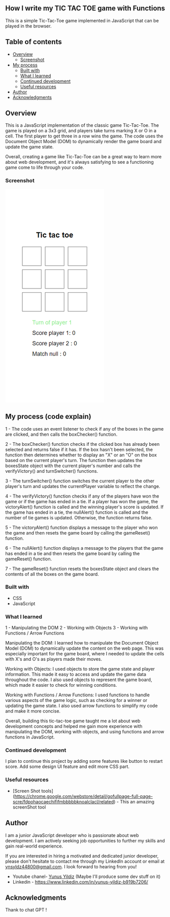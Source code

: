 ## How I write my TIC TAC TOE game with Functions

This is a simple Tic-Tac-Toe game implemented in JavaScript that can be played in the browser.

## Table of contents

- [Overview](#overview)
  - [Screenshot](#screenshot)
- [My process](#my-process)
  - [Built with](#built-with)
  - [What I learned](#what-i-learned)
  - [Continued development](#continued-development)
  - [Useful resources](#useful-resources)
- [Author](#author)
- [Acknowledgments](#acknowledgments)

## Overview

This is a JavaScript implementation of the classic game Tic-Tac-Toe. The game is played on a 3x3 grid, and players take turns marking X or O in a cell. The first player to get three in a row wins the game. The code uses the Document Object Model (DOM) to dynamically render the game board and update the game state.

Overall, creating a game like Tic-Tac-Toe can be a great way to learn more about web development, and it's always satisfying to see a functioning game come to life through your code.


### Screenshot

![Mobile screen](./screenShot/mobile-tictactoe-YunusYildiz.png)

## My process (code explain)


1 - The code uses an event listener to check if any of the boxes in the game are clicked, and then calls the boxChecker() function.

2 - The boxChecker() function checks if the clicked box has already been selected and returns false if it has. 
If the box hasn't been selected, the function then determines whether to display an "X" or an "O" on the box based on the current player's turn. The function then updates the boxesState object with the current player's number and calls the verifyVictory() and turnSwitcher() functions.

3 - The turnSwitcher() function switches the current player to the other player's turn and updates the currentPlayer variable to reflect the change.

4 - The verifyVictory() function checks if any of the players have won the game or if the game has ended in a tie. If a player has won the game, the victoryAlert() function is called and the winning player's score is updated. If the game has ended in a tie, the nullAlert() function is called and the number of tie games is updated. Otherwise, the function returns false.

5 - The victoryAlert() function displays a message to the player who won the game and then resets the game board by calling the gameReset() function.

6 - The nullAlert() function displays a message to the players that the game has ended in a tie and then resets the game board by calling the gameReset() function.

7 - The gameReset() function resets the boxesState object and clears the contents of all the boxes on the game board.

### Built with

- CSS
- JavaScript 

### What I learned

1 - Manipulating the DOM
2 - Working with Objects
3 - Working with Functions / Arrow Functions

Manipulating the DOM: I learned how to manipulate the Document Object Model (DOM) to dynamically update the content on the web page. This was especially important for the game board, where I needed to update the cells with X's and O's as players made their moves.

Working with Objects: I used objects to store the game state and player information. This made it easy to access and update the game data throughout the code. I also used objects to represent the game board, which made it easier to check for winning conditions.

Working with Functions / Arrow Functions: I used functions to handle various aspects of the game logic, such as checking for a winner or updating the game state. I also used arrow functions to simplify my code and make it more concise.

Overall, building this tic-tac-toe game taught me a lot about web development concepts and helped me gain more experience with manipulating the DOM, working with objects, and using functions and arrow functions in JavaScript.

### Continued development

I plan to continue this project by adding some features like button to restart score.
Add some design UI feature and edit more CSS part. 

### Useful resources

- [Screen Shot tools] (https://chrome.google.com/webstore/detail/gofullpage-full-page-scre/fdpohaocaechififmbbbbbknoalclacl/related) - This an amazing screenShot tool

## Author

I am a junior JavaScript developer who is passionate about web development. I am actively seeking job opportunities to further my skills and gain real-world experience. 

If you are interested in hiring a motivated and dedicated junior developer, please don't hesitate to contact me through my LinkedIn account or email at ynsyldz44800@gmail.com. I look forward to hearing from you!

- Youtube chanel- [Yunus Yildiz](https://www.youtube.com/channel/UCHcbGs0_a6xnTPpbkoRaGuw) (Maybe I'll produce some dev stuff on it)
- Linkedin - https://www.linkedin.com/in/yunus-yildiz-b919b7206/

## Acknowledgments

Thank to chat GPT !
